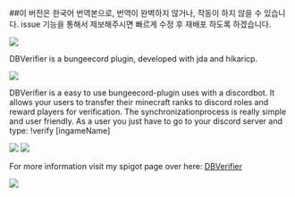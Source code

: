 ##이 버전은 한국어 번역본으로, 번역이 완벽하지 않거나, 작동이 하지 않을 수 있습니다. issue 기능을 통해서 제보해주시면 빠르게 수정 후 재배포 하도록 하겠습니다.

![](https://proxy.spigotmc.org/35695e8fd3dbad1116bdac7e0546883090023f6c?url=https%3A%2F%2Fi.imgur.com%2FlKGBdR5.png)

DBVerifier is a bungeecord plugin, developed with jda and hikaricp.

![](https://proxy.spigotmc.org/647dd36bb92f3d0392bcca16556dce36c4cf45ac?url=https%3A%2F%2Fi.imgur.com%2Fi9OeR11.png)

DBVerifier is a easy to use bungeecord-plugin uses with a discordbot.
It allows your users to transfer their minecraft ranks to discord roles and reward players for verification.
The synchronizationprocess is really simple and user friendly. As a user you just have to go to your discord server and type: !verify [ingameName]

![](https://www.spigotmc.org/attachments/screenshot_36-png.463913/)
![](https://www.spigotmc.org/attachments/screenshot_34-png.463904/)

For more information visit my spigot page over here: [DBVerifier](https://www.spigotmc.org/resources/dbverifier-bungeecord-discord-verify-plugin.72232/)

![](https://bstats.org/signatures/bungeecord/DiscordBotBungee.svg)
